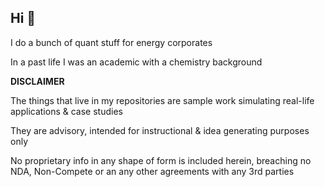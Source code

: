 ## Hi 👋

I do a bunch of quant stuff for energy corporates

In a past life I was an academic with a chemistry background

**DISCLAIMER**

The things that live in my repositories are sample work simulating real-life applications & case studies

They are advisory, intended for instructional & idea generating purposes only

No proprietary info in any shape of form is included herein, breaching no NDA, Non-Compete or an any other agreements with any 3rd parties
